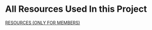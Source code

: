 # All Resources Used In this Project
[RESOURCES (ONLY FOR MEMBERS)](https://www.notion.so/Resources-and-Courses-7df21c5960c1441c85a51fa52e552050)
